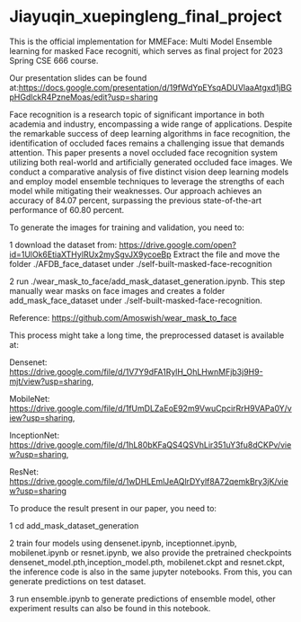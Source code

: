 # Jiayuqin_xuepingleng_final_project
This is the official implementation for MMEFace: Multi Model Ensemble learning for masked Face recogniti, which serves as final project for 2023 Spring CSE 666 course.

Our presentation slides can be found at:https://docs.google.com/presentation/d/19fWdYpEYsqADUVlaaAtgxd1jBGpHGdlckR4PzneMoas/edit?usp=sharing

Face recognition is a research topic of significant importance in both academia and industry, encompassing a wide range of applications. Despite the remarkable success of deep learning algorithms in face recognition, the identification of occluded faces remains a challenging issue that demands attention. This paper presents a novel occluded face recognition system utilizing both real-world and artificially generated occluded face images. We conduct a comparative analysis of five distinct vision deep learning models and employ model ensemble techniques to leverage the strengths of each model while mitigating their weaknesses. Our approach achieves an accuracy of 84.07 percent, surpassing the previous state-of-the-art performance of 60.80 percent.

To generate the images for training and validation, you need to:

1 download the dataset from: https://drive.google.com/open?id=1UlOk6EtiaXTHylRUx2mySgvJX9ycoeBp
Extract the file and move the folder ./AFDB_face_dataset under ./self-built-masked-face-recognition

2 run ./wear_mask_to_face/add_mask_dataset_generation.ipynb. This step manually wear masks on face images and creates a folder add_mask_face_dataset under ./self-built-masked-face-recognition.

Reference: https://github.com/Amoswish/wear_mask_to_face

This process might take a long time, the preprocessed dataset is available at:

Densenet: https://drive.google.com/file/d/1V7Y9dFA1RylH_OhLHwnMFjb3j9H9-mjt/view?usp=sharing, 

MobileNet: https://drive.google.com/file/d/1fUmDLZaEoE92m9VwuCpcirRrH9VAPa0Y/view?usp=sharing, 

InceptionNet: https://drive.google.com/file/d/1hL80bKFaQS4QSVhLir351uY3fu8dCKPv/view?usp=sharing,

ResNet: https://drive.google.com/file/d/1wDHLEmlJeAQlrDYylf8A72qemkBry3jK/view?usp=sharing

To produce the result present in our paper, you need to:

1 cd add_mask_dataset_generation

2 train four models using densenet.ipynb, inceptionnet.ipynb,  mobilenet.ipynb or resnet.ipynb, we also provide the pretrained checkpoints densenet_model.pth,inception_model.pth, mobilenet.ckpt and resnet.ckpt, the inference code is also in the same jupyter notebooks. From this, you can generate predictions on test dataset.

3 run ensemble.ipynb to generate predictions of ensemble model, other experiment results can also be found in this notebook.

